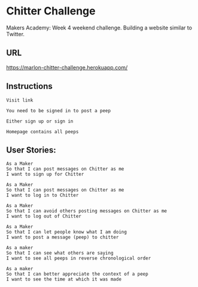 Chitter Challenge
=================

Makers Academy: Week 4 weekend challenge. Building a website similar to Twitter.

URL
-------
<a href=https://marlon-chitter-challenge.herokuapp.com/> https://marlon-chitter-challenge.herokuapp.com/ </a>

Instructions
-------
```
Visit link

You need to be signed in to post a peep

Either sign up or sign in

Homepage contains all peeps

```



User Stories:
-------

```
As a Maker
So that I can post messages on Chitter as me
I want to sign up for Chitter

As a Maker
So that I can post messages on Chitter as me
I want to log in to Chitter

As a Maker
So that I can avoid others posting messages on Chitter as me
I want to log out of Chitter

As a Maker
So that I can let people know what I am doing  
I want to post a message (peep) to chitter

As a maker
So that I can see what others are saying  
I want to see all peeps in reverse chronological order

As a maker
So that I can better appreciate the context of a peep
I want to see the time at which it was made
```
